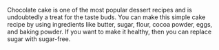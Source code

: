 Chocolate cake is one of the most popular dessert recipes and is undoubtedly a treat for the taste buds. You can make this simple cake recipe by using ingredients like butter, sugar, flour, cocoa powder, eggs, and baking powder. If you want to make it healthy, then you can replace sugar with sugar-free.